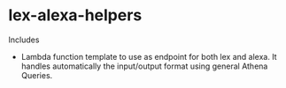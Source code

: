# lex-alexa-helpers

Includes

* Lambda function template to use as endpoint for both lex and alexa. It handles automatically the input/output format using general Athena Queries.  